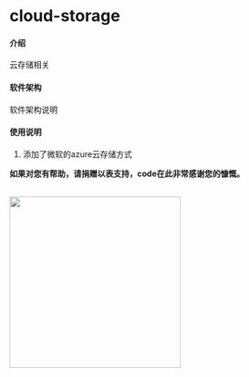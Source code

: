 # cloud-storage

#### 介绍
云存储相关

#### 软件架构
软件架构说明



#### 使用说明

1. 添加了微软的azure云存储方式

**如果对您有帮助，请捐赠以表支持，code在此非常感谢您的慷慨。**<br><br>

<img src="https://images.gitee.com/uploads/images/2019/0122/104135_26cef806_2275632.jpeg" width="300">

